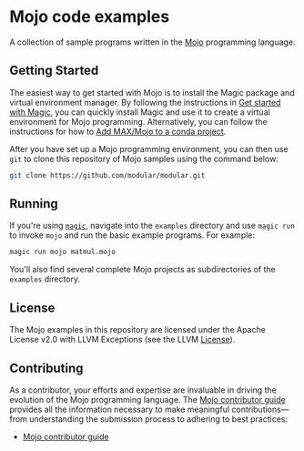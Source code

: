 # Mojo code examples

A collection of sample programs written in the
[Mojo](https://docs.modular.com/mojo/manual/) programming language.

## Getting Started

The easiest way to get started with Mojo is to install the Magic package and
virtual environment manager. By following the instructions in [Get started with
Magic](https://docs.modular.com/magic/), you can quickly install Magic and use
it to create a virtual environment for Mojo programming. Alternatively, you can
follow the instructions for how to [Add MAX/Mojo to a conda
project](https://docs.modular.com/magic/conda).

After you have set up a Mojo programming environment, you can then use `git` to
clone this repository of Mojo samples using the command below:

```bash
git clone https://github.com/modular/modular.git
```

## Running

If you're using [`magic`](https://docs.modular.com/magic), navigate into
the `examples` directory and use `magic run` to invoke `mojo` and run the basic
example programs. For example:

```bash
magic run mojo matmul.mojo
```

You'll also find several complete Mojo projects as subdirectories of the
`examples` directory.

## License

The Mojo examples in this repository are licensed under the Apache License v2.0
with LLVM Exceptions (see the LLVM [License](https://llvm.org/LICENSE.txt)).

## Contributing

As a contributor, your efforts and expertise are invaluable in driving the
evolution of the Mojo programming language. The [Mojo contributor
guide](../CONTRIBUTING.md) provides all the information necessary to make
meaningful contributions—from understanding the submission process to
adhering to best practices:

- [Mojo contributor guide](../CONTRIBUTING.md)
